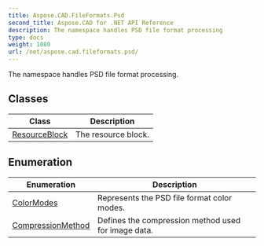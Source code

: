```yaml
---
title: Aspose.CAD.FileFormats.Psd
second_title: Aspose.CAD for .NET API Reference
description: The namespace handles PSD file format processing
type: docs
weight: 1080
url: /net/aspose.cad.fileformats.psd/
---
```

The namespace handles PSD file format processing.

## Classes

| Class | Description |
| --- | --- |
| [ResourceBlock](./resourceblock/) | The resource block. |
## Enumeration

| Enumeration | Description |
| --- | --- |
| [ColorModes](./colormodes/) | Represents the PSD file format color modes. |
| [CompressionMethod](./compressionmethod/) | Defines the compression method used for image data. |


